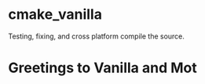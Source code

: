 # cmake_vanilla
Testing, fixing, and cross platform compile the source.
# Greetings to Vanilla and Mot
